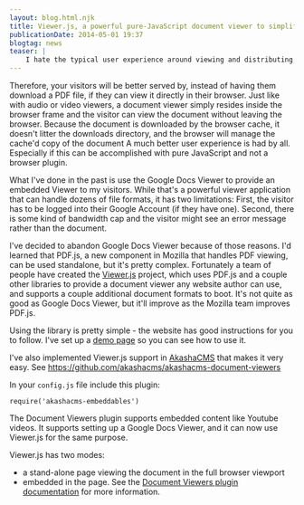 ```yaml
---
layout: blog.html.njk
title: Viewer.js, a powerful pure-JavaScript document viewer to simplify your visitors document experience
publicationDate: 2014-05-01 19:37
blogtag: news
teaser: |
    I hate the typical user experience around viewing and distributing PDF files (or other document formats).  Usually we're forced to download the file to our local computer, then view it using a separate viewer.  It litters the Downloads directory with old files we've downloaded, and it's somewhat jarring to find yourself suddenly having to navigate to a separate viewer application.  Further, an external viewer probably doesn't work well on a mobile device where the operating paradigm is quite different from desktop computers.
---
```



Therefore, your visitors will be better served by, instead of having them download a PDF file, if they can view it directly in their browser.  Just like with audio or video viewers, a document viewer simply resides inside the browser frame and the visitor can view the document without leaving the browser.  Because the document is downloaded by the browser cache, it doesn't litter the downloads directory, and the browser will manage the cache'd copy of the document  A much better user experience is had by all.  Especially if this can be accomplished with pure JavaScript and not a browser plugin.

What I've done in the past is use the Google Docs Viewer to provide an embedded Viewer to my visitors.  While that's a powerful viewer application that can handle dozens of file formats, it has two limitations:  First, the visitor has to be logged into their Google Account (if they have one).  Second, there is some kind of bandwidth cap and the visitor might see an error message rather than the document.

I've decided to abandon Google Docs Viewer because of those reasons.  I'd learned that PDF.js, a new component in Mozilla that handles PDF viewing, can be used standalone, but it's pretty complex.  Fortunately a team of people have created the <a href="http://viewerjs.org/">Viewer.js</a> project, which uses PDF.js and a couple other libraries to provide a document viewer any website author can use, and supports a couple additional document formats to boot.  It's not quite as good as Google Docs Viewer, but it'll improve as the Mozilla team improves PDF.js.

Using the library is pretty simple - the website has good instructions for you to follow.  I've set up a <a href="http://webmaster-tips.davidherron.com/javascript-ui/viewerjs.html">demo page</a> so you can see how to use it.

I've also implemented Viewer.js support in <a href="http://akashacms.com">AkashaCMS</a> that makes it very easy.  See https://github.com/akashacms/akashacms-document-viewers

In your `config.js` file include this plugin:

```
require('akashacms-embeddables')
```

The Document Viewers plugin supports embedded content like Youtube videos.  It supports setting up a Google Docs Viewer, and it can now use Viewer.js for the same purpose.

Viewer.js has two modes:  
* a stand-alone page viewing the document in the full browser viewport
* embedded in the page.  See the <a href="/plugins/document-viewers/index.html">Document Viewers plugin documentation</a> for more information.
